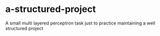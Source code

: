 # a-structured-project
A small multi layered perceptron task just to practice maintaining a well structured project
